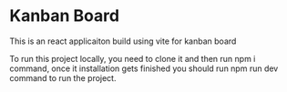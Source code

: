# Kanban Board

This is an react applicaiton build using vite for kanban board

To run this project locally, you need to clone it and then run npm i command, once it installation gets finished you should run npm run dev command to run the project.
